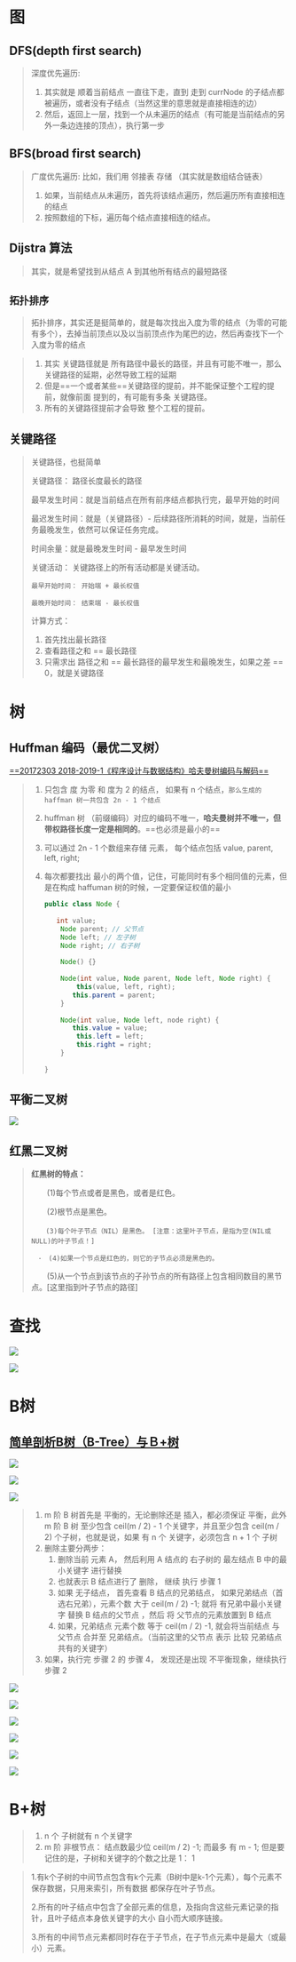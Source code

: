 # 图

## DFS(depth first search)

>深度优先遍历:
>
>1. 其实就是 顺着当前结点 一直往下走，直到 走到 currNode 的子结点都被遍历，或者没有子结点（当然这里的意思就是直接相连的边）
>2. 然后，返回上一层，找到一个从未遍历的结点（有可能是当前结点的另外一条边连接的顶点），执行第一步

## BFS(broad first search)

> 广度优先遍历: 比如，我们用 邻接表 存储 （其实就是数组结合链表）
>
> 1. 如果，当前结点从未遍历，首先将该结点遍历，然后遍历所有直接相连的结点
> 2. 按照数组的下标，遍历每个结点直接相连的结点。

## Dijstra 算法

> 其实，就是希望找到从结点 A 到其他所有结点的最短路径

## `拓扑排序`

> 拓扑排序，其实还是挺简单的，就是每次找出入度为零的结点（为零的可能有多个），去掉当前顶点以及以当前顶点作为尾巴的边，然后再查找下一个入度为零的结点

> 1. 其实 关键路径就是 所有路径中最长的路径，并且有可能不唯一，那么关键路径的延期，必然导致工程的延期
> 2. 但是==一个或者某些==关键路径的提前，并不能保证整个工程的提前，就像前面 提到的，有可能有多条 关键路径。
> 3. 所有的关键路径提前才会导致 整个工程的提前。

## 关键路径

> 关键路径，也挺简单
>
> 关键路径： 路径长度最长的路径
>
> 最早发生时间：就是当前结点在所有前序结点都执行完，最早开始的时间
>
> 最迟发生时间：就是（关键路径）- 后续路径所消耗的时间，就是，当前任务最晚发生，依然可以保证任务完成。
>
> 时间余量：就是最晚发生时间 - 最早发生时间
>
> 关键活动： 关键路径上的所有活动都是关键活动。
>
> `最早开始时间： 开始端 + 最长权值`
>
> `最晚开始时间： 结束端 - 最长权值`
>
> 计算方式： 
>
> 	1. 首先找出最长路径
>  	2. 查看路径之和 == 最长路径
>  	3. 只需求出 路径之和 == 最长路径的最早发生和最晚发生，如果之差 == 0，就是关键路径

# 树

## Huffman 编码（最优二叉树）

[==20172303 2018-2019-1《程序设计与数据结构》哈夫曼树编码与解码==](https://www.cnblogs.com/PFrame/p/10111647.html)

> 1. 只包含 度 为零 和 度为 2 的结点， 如果有 n 个结点，`那么生成的haffman 树一共包含 2n - 1 个结点`
>
> 2. huffman 树 （前缀编码）对应的编码不唯一，**哈夫曼树并不唯一，但带权路径长度一定是相同的**。==也必须是最小的==
>
> 3. 可以通过 2n  - 1 个数组来存储 元素， 每个结点包括 value, parent, left, right;
>
> 4. 每次都要找出 最小的两个值，记住，可能同时有多个相同值的元素，但是在构成 haffuman 树的时候，一定要保证权值的最小
>
>    ```java
>    public class Node {
>        
>     	int value;
>        Node parent; // 父节点
>        Node left; // 左子树
>        Node right; // 右子树
>        
>        Node() {}
>        
>        Node(int value, Node parent, Node left, Node right) {
>            this(value, left, right);
>         	this.parent = parent;
>        }
>        
>        Node(int value, Node left, node right) {
>         	this.value = value;
>            this.left = left;
>            this.right = right;
>        }
>            
>    }
>    ```

## 平衡二叉树

![](data_structure_imgs/balance_tree_most_node_count.png)

## 红黑二叉树

> **红黑树的特点：**
>
> 　　(1)每个节点或者是黑色，或者是红色。
>
> 　　(2)根节点是黑色。
>
> 　`　(3)每个叶子节点（NIL）是黑色。 [注意：这里叶子节点，是指为空(NIL或NULL)的叶子节点！]`
>
> `　·　(4)如果一个节点是红色的，则它的子节点必须是黑色的。`
>
> 　　(5)从一个节点到该节点的子孙节点的所有路径上包含相同数目的黑节点。[这里指到叶子节点的路径]

# 查找

![](data_structure_imgs\search_acl_1.jpg)

![](data_structure_imgs\search_acl_2.jpg)

# B树

## [简单剖析B树（B-Tree）与Ｂ+树](https://blog.csdn.net/z_ryan/article/details/79685072?utm_medium=distribute.pc_relevant.none-task-blog-BlogCommendFromMachineLearnPai2-1.nonecase&depth_1-utm_source=distribute.pc_relevant.none-task-blog-BlogCommendFromMachineLearnPai2-1.nonecase)

![](data_structure_imgs\del_b_tree_op_0.png)

![](data_structure_imgs\b_tree_relate_konw.jpg)

![](data_structure_imgs\b_tree_relate_del.jpg)

> 1. m 阶 B 树首先是 平衡的，无论删除还是 插入，都必须保证 平衡，此外 m 阶 B 树 至少包含 ceil(m / 2) - 1 个关键字，并且至少包含 ceil(m / 2) 个子树，也就是说，如果 有 n 个 关键字，必须包含 n + 1 个 子树
> 2. 删除主要分两步：
>    1. 删除当前 元素 A， 然后利用 A 结点的 右子树的 最左结点 B 中的最小关键字 进行替换
>    2. 也就表示 B 结点进行了 删除， 继续 执行 步骤 1
>    3. 如果 无子结点， 首先查看 B 结点的兄弟结点， 如果兄弟结点（首选右兄弟），元素个数 大于 ceil(m / 2) -1; 就将 有兄弟中最小关键字 替换 B 结点的父节点 ，然后 将 父节点的元素放置到 B 结点
>    4. 如果，兄弟结点 元素个数 等于 ceil(m / 2) -1, 就会将当前结点 与 父节点 合并至 兄弟结点。（当前这里的父节点 表示 比较 兄弟结点共有的关键字）
> 3. 如果，执行完 步骤 2 的 步骤 4， 发现还是出现 不平衡现象，继续执行 步骤 2

![](data_structure_imgs/del_b_tree_op1.png)

![](data_structure_imgs/del_b_tree_op2.png)

![](data_structure_imgs/del_b_tree_op3.png)

![](data_structure_imgs/del_b_tree_op4.png)

![](data_structure_imgs/del_b_tree_op5.png)

![](data_structure_imgs/del_b_tree_op6.png)



# B+树

> 1. n 个 子树就有 n 个关键字
> 2. m 阶 非根节点： 结点数最少位 ceil(m / 2) -1; 而最多 有 m - 1;  但是要记住的是，子树和关键字的个数之比是 1： 1
>
> 

> 1.有k个子树的中间节点包含有k个元素（B树中是k-1个元素），每个元素不保存数据，只用来索引，所有数据
> 都保存在叶子节点。
>
> 2.所有的叶子结点中包含了全部元素的信息，及指向含这些元素记录的指针，且叶子结点本身依关键字的大小
> 自小而大顺序链接。
>
> 3.所有的中间节点元素都同时存在于子节点，在子节点元素中是最大（或最小）元素。